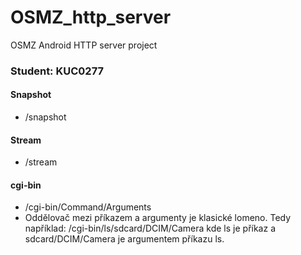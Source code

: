 # OSMZ_http_server
OSMZ Android HTTP server project

### Student: KUC0277

#### Snapshot
- /snapshot

#### Stream
- /stream

#### cgi-bin
- /cgi-bin/Command/Arguments
- Oddělovač mezi příkazem a argumenty je klasické lomeno. 
Tedy například: /cgi-bin/ls/sdcard/DCIM/Camera
kde ls je příkaz a sdcard/DCIM/Camera je argumentem příkazu ls.
